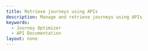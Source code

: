 ```yaml
---
title: Retrieve journeys using APIs
description: Manage and retrieve journeys using APIs
keywords: 
  - Journey Optimizer
  - API Documentation
layout: none
---
```


<RedoclyAPIBlock src="/journey-optimizer-apis/journey-retrieve.yaml"/>
